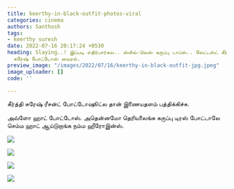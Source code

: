 ```yaml
---
title: keerthy-in-black-outfit-photos-viral
categories: cinema
authors: Santhosh
tags:
- keerthy suresh
date: 2022-07-16 20:17:24 +0530
heading: Slaying..! இப்படி எதிர்பார்கல.. ஸ்லீவ்-லெஸ் கருப்பு டாப்ஸ்.. லேட்டஸ்ட் கீர்த்தி
  சுரேஷ் போட்டோஸ் வைரல்.
preview_image: "/images/2022/07/16/keerthy-in-black-outfit-jpg.jpeg"
image_uploader: []
code: ''

---
```

கீர்த்தி சுரேஷ் ரீசன்ட் போட்டோஷூட்ல தான் இணையதளம் பத்திக்கிச்சு.

அவ்ளோ ஹாட் போட்டோஸ். அதென்னமோ தெரியலைங்க கருப்பு டிரஸ் போட்டாலே செம்ம ஹாட் ஆய்டுறாங்க நம்ம ஹீரோஇன்ஸ்.

![](/images/2022/07/16/keerthy-in-black-hot-1-jpg.jpeg)

![](/images/2022/07/16/keerthy-in-black-hot-4-jpg.jpeg)

![](/images/2022/07/16/keerthy-in-black-hot-3-jpg.jpeg)

![](/images/2022/07/16/keerthy-in-black-hot-2-jpg.jpeg)
